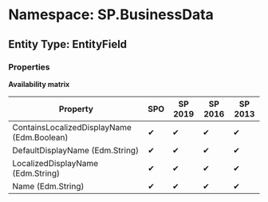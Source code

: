 # Namespace: SP.BusinessData

## Entity Type: EntityField

### Properties

**Availability matrix**

Property | SPO | SP 2019 | SP 2016 | SP 2013
----------|-----|---------|---------|--------
ContainsLocalizedDisplayName (Edm.Boolean) | ✔ | ✔ | ✔ | ✔
DefaultDisplayName (Edm.String) | ✔ | ✔ | ✔ | ✔
LocalizedDisplayName (Edm.String) | ✔ | ✔ | ✔ | ✔
Name (Edm.String) | ✔ | ✔ | ✔ | ✔

